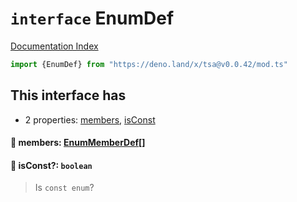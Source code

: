 # `interface` EnumDef

[Documentation Index](../README.md)

```ts
import {EnumDef} from "https://deno.land/x/tsa@v0.0.42/mod.ts"
```

## This interface has

- 2 properties:
[members](#-members-enummemberdef),
[isConst](#-isconst-boolean)


#### 📄 members: [EnumMemberDef](../interface.EnumMemberDef/README.md)\[]



#### 📄 isConst?: `boolean`

> Is `const enum`?



